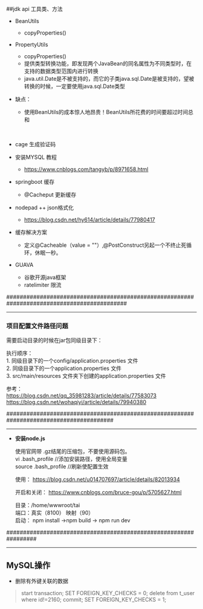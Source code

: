 

##jdk api 工具类、方法


 - BeanUtils  	
 	 -  copyProperties()

 - PropertyUtils
	 -  copyProperties() 
	 -  提供类型转换功能，即发现两个JavaBean的同名属性为不同类型时，在支持的数据类型范围内进行转换
	 -  java.util.Date是不被支持的，而它的子类java.sql.Date是被支持的，望被转换的时候，一定要使用java.sql.Date类型

- 缺点：
	-  使用BeanUtils的成本惊人地昂贵！BeanUtils所花费的时间要超过时间总和   
	
</br>


- cage 生成验证码


- 安装MYSQL 教程
	- <https://www.cnblogs.com/tangyb/p/8971658.html>

- springboot 缓存
	- @Cacheput 更新缓存

- nodepad ++ json格式化
	-  <https://blog.csdn.net/hy614/article/details/77980417>

- 缓存解决方案
	- 定义@Cacheable（value = ""）,@PostConstruct另起一个不终止死循环，休眠一秒。

- GUAVA
 	 - 谷歌开源java框架 
 	 - ratelimiter 限流


############################################################################################
***


### **项目配置文件路径问题**


需要启动目录的时候在jar包同级目录下：

执行顺序：  
	1. 同级目录下的一个config/application.properties 文件  
	2. 同级目录下的一个application.properties 文件  
    3. src/main/resources 文件夹下创建的application.properties 文件  
    
参考：  
<https://blog.csdn.net/qq_35981283/article/details/77583073>  
<https://blog.csdn.net/wohaqiyi/article/details/79940380>






########################################################################################
***
- **安装node.js**

	使用官网带 .gz结尾的压缩包，不要使用源码包。  
	 vi .bash_profile   //添加安装路径，使用全局变量  
	 source .bash_profile  //刷新使配置生效
	
	使用：
		<https://blog.csdn.net/u014707697/article/details/82013934>
		
	开启和关闭：
		<https://www.cnblogs.com/bruce-gou/p/5705627.html>
	


	目录：/home/wwwroot/tai  
	端口：真实（8100） 映射（90）  	  
	启动： npm install ->npm build -> npm run dev





#################################################################
***
## MySQL操作
- 删除有外键关联的数据
>start transaction;
>SET FOREIGN_KEY_CHECKS = 0;
>delete from t_user where id!=2160;
>commit;
>SET FOREIGN_KEY_CHECKS = 1;


  